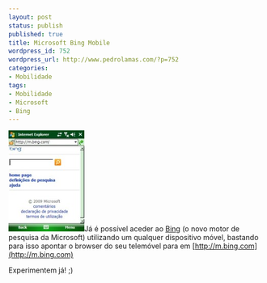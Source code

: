 ```yaml
---
layout: post
status: publish
published: true
title: Microsoft Bing Mobile
wordpress_id: 752
wordpress_url: http://www.pedrolamas.com/?p=752
categories:
- Mobilidade
tags:
- Mobilidade
- Microsoft
- Bing
---
```

[![Microsoft Bing Mobile](/wp-content/uploads/2009/06/Microsoft-Bing-Mobile-Thumb.jpg "Microsoft Bing Mobile")](/wp-content/uploads/2009/06/Microsoft-Bing-Mobile.jpg)Já é possível aceder ao [Bing](http://www.bing.com) (o novo motor de pesquisa da Microsoft) utilizando um qualquer dispositivo móvel, bastando para isso apontar o browser do seu telemóvel para em [http://m.bing.com](http://m.bing.com)

Experimentem já! ;)
